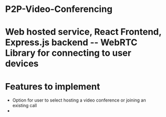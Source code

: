 # P2P-Video-Conferencing

# Web hosted service, React Frontend, Express.js backend -- WebRTC Library for connecting to user devices

# Features to implement
  - Option for user to select hosting a video conference or joining an existing call
  - 
